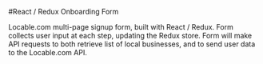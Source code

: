 #React / Redux Onboarding Form

Locable.com multi-page signup form, built with React / Redux. Form collects user input at each step, updating the Redux store. Form will make API requests to both retrieve list of local businesses, and to send user data to the Locable.com API.
